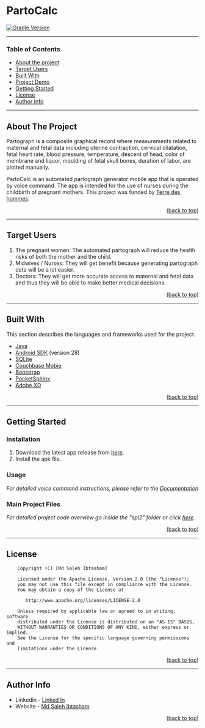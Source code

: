# PartoCalc
[![Gradle Version](https://img.shields.io/badge/gradle-4.0-green.svg)](https://docs.gradle.org/current/release-notes)

---

### Table of Contents

- [About the project](#about-the-project)
- [Target Users](#target-users)
- [Built With](#built-with)
- [Project Demo](#project-demo)
- [Getting Started](#getting-started)
- [License](#licensem)
- [Author Info](#author-info)

---

## About The Project

Partograph is a composite graphical record where measurements related to maternal and fetal data including uterine contraction, cervical dilatation, fetal heart rate, blood pressure, temperature, descent of head, color of membrane and liquor, moulding of fetal skull bones, duration of labor, are plotted manually.

PartoCalc is an automated partograph generator mobile app that is operated by voice command. The app is intended for the use of nurses during the childbirth of pregnant mothers. This project was funded by [Terre des hommes](https://www.tdh.ch/en).

<p align="right">(<a href="#partocalc">back to top</a>)</p>

---

## Target Users

1.  The pregnant women: The automated partograph will reduce the health risks of both the mother and the child.
2.  Midwives / Nurses: They will get benefit because generating partograph data will be a lot easier.
3.  Doctors: They will get more accurate access to maternal and fetal data and thus they will be able to make better medical decisions.

<p align="right">(<a href="#partocalc">back to top</a>)</p>

---

## Built With

This section describes the languages and frameworks used for the project.

- [Java](https://www.java.com/en/)
- [Android SDK](https://developer.android.com/about/versions/pie) (version 28)
- [SQLite](https://www.sqlite.org/index.html)
- [Couchbase Mobie](https://www.couchbase.com/products/mobile)
- [Bootstrap](https://getbootstrap.com/docs/3.4/)
- [PocketSphinx](https://github.com/cmusphinx/pocketsphinx)
- [Adobe XD](https://www.adobe.com/products/xd.html)

<p align="right">(<a href="#partocalc">back to top</a>)</p>

---

## Getting Started
### Installation

1. Download the latest app release from [here](https://github.com/Saleh-Ibtasham/PartoCalc/releases/tag/v2.0).
2. Install the apk file.

### Usage

*For detailed voice command instructions, please refer to the [Documentation](https://github.com/Saleh-Ibtasham/PartoCalc/blob/master/PartoCalc%20User%20Manual%20v2.pdf)*

### Main Project Files
*For detailed project code overview go inside the "spl2" folder or click [here](https://github.com/Saleh-Ibtasham/PartoCalc/tree/master/SPL2/spl2).*

<p align="right">(<a href="#partocalc">back to top</a>)</p>

---

## License

```
    Copyright (C) [Md Saleh Ibtasham]

    Licensed under the Apache License, Version 2.0 (the "License");
    you may not use this file except in compliance with the License.
    You may obtain a copy of the License at

       http://www.apache.org/licenses/LICENSE-2.0

    Unless required by applicable law or agreed to in writing, software
    distributed under the License is distributed on an "AS IS" BASIS,
    WITHOUT WARRANTIES OR CONDITIONS OF ANY KIND, either express or implied.
    See the License for the specific language governing permissions and
    limitations under the License.
```

<p align="right">(<a href="#partocalc">back to top</a>)</p>

---

## Author Info

- Linkedin - [Linked In](https://www.linkedin.com/in/saleh-ibtasham/)
- Website - [Md Saleh Ibtasham](https://sites.google.com/view/md-saleh-ibtasham/home)

<p align="right">(<a href="#partocalc">back to top</a>)</p>